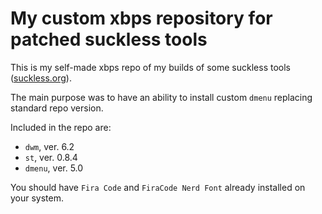 # My custom xbps repository for patched suckless tools

This is my self-made xbps repo of my builds of some suckless tools ([suckless.org](https://suckelss.org)).

The main purpose was to have an ability to install custom `dmenu` replacing standard repo version.

Included in the repo are:
- `dwm`, ver. 6.2
- `st`, ver. 0.8.4
- `dmenu`, ver. 5.0

You should have `Fira Code` and `FiraCode Nerd Font` already installed on your system.
